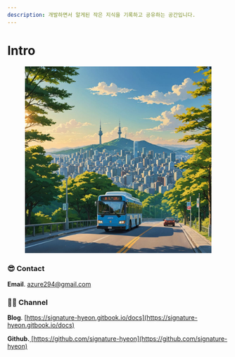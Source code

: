```yaml
---
description: 개발하면서 알게된 작은 지식을 기록하고 공유하는 공간입니다.
---
```


# Intro

<figure><img src=".gitbook/assets/07db9f04-1268-4df2-a16b-75cae2e03f56.jpg" alt=""><figcaption></figcaption></figure>

### 😎 Contact <a href="#contact" id="contact"></a>

**Email**. [azure294@gmail.com](mailto:azure294@gmail.com)

### 👨‍💻 Channel <a href="#channel" id="channel"></a>

**Blog**. [https://signature-hyeon.gitbook.io/docs](https://signature-hyeon.gitbook.io/docs)

**Github.**[ ](https://github.com/sa46lll)[https://github.com/signature-hyeon](https://github.com/signature-hyeon)
